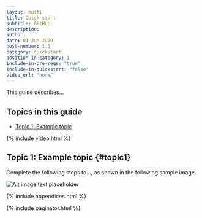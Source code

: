 ```yaml
---
layout: multi
title: Quick start
subtitle: GitHub
description:
author:
date: 01 Jun 2020
post-number: 1.1
category: quickstart
position-in-category: 1
include-in-pre-reqs: "true"
include-in-quickstart: "false"
video_url: "none"
---
```


This guide describes...

## Topics in this guide

- [Topic 1: Example topic](#topic1)

{% include video.html %}

## Topic 1: Example topic {#topic1}

Complete the following steps to..., as shown in the following sample image.

![Alt image text placeholder](../assets/images/01-quickstart/github/img-placeholder.png)

{% include appendices.html %}

{% include paginator.html %}
